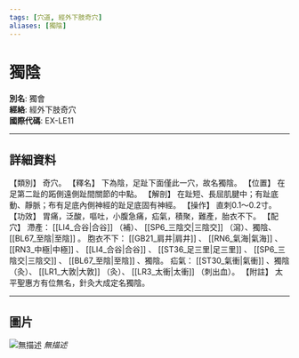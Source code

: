 ```yaml
---
tags: [穴道, 經外下肢奇穴]
aliases: [獨陰]
---
```


# 獨陰

**別名**: 獨會  
**經絡**: 經外下肢奇穴  
**國際代碼**: EX-LE11  

---

## 詳細資料
【類別】
奇穴。
【釋名】
下為陰，足趾下面僅此一穴，故名獨陰。
【位置】
在足第二趾的跖側遠側趾間關節的中點。
【解剖】
在趾短、長屈肌腱中；有趾底動、靜脈；布有足底內側神經的趾足底固有神經。
【操作】
直刺0.1～0.2寸。
【功效】
胃痛，泛酸，嘔吐，小腹急痛，疝氣，積聚，難產，胎衣不下。
【配穴】
滯產： [[LI4_合谷|合谷]] （補）、 [[SP6_三陰交|三陰交]] （瀉）、獨陰、 [[BL67_至陰|至陰]] 。
胞衣不下： [[GB21_肩井|肩井]] 、 [[RN6_氣海|氣海]] 、 [[RN3_中極|中極]] 、 [[LI4_合谷|合谷]] 、 [[ST36_足三里|足三里]] 、 [[SP6_三陰交|三陰交]] 、 [[BL67_至陰|至陰]] 、獨陰。
疝氣： [[ST30_氣衝|氣衝]] 、獨陰（灸）、 [[LR1_大敦|大敦]] （灸）、 [[LR3_太衝|太衝]] （刺出血）。
【附註】
太平聖惠方有位無名，針灸大成定名獨陰。

---

## 圖片
![無描述](https://yibian.hopto.org/pic/shu16/488.gif)
_無描述_

